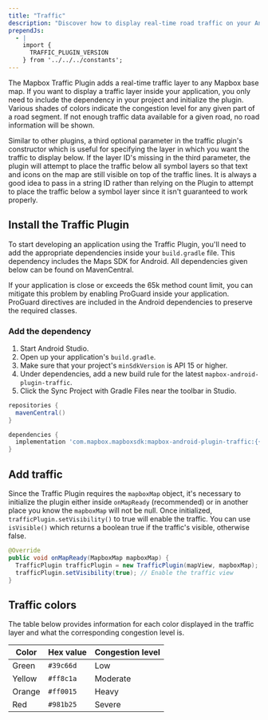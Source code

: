 ```yaml
---
title: "Traffic"
description: "Discover how to display real-time road traffic on your Android map with the Mapbox Android Traffic Plugin. All it requires is two lines of code."
prependJs:
  - |
    import {
      TRAFFIC_PLUGIN_VERSION
    } from '../../../constants';
---
```


The Mapbox Traffic Plugin adds a real-time traffic layer to any Mapbox base map. If you want to display a traffic layer inside your application, you only need to include the dependency in your project and initialize the plugin. Various shades of colors indicate the congestion level for any given part of a road segment. If not enough traffic data available for a given road, no road information will be shown.

Similar to other plugins, a third optional parameter in the traffic plugin's constructor which is useful for specifying the layer in which you want the traffic to display below. If the layer ID's missing in the third parameter, the plugin will attempt to place the traffic below all symbol layers so that text and icons on the map are still visible on top of the traffic lines. It is always a good idea to pass in a string ID rather than relying on the Plugin to attempt to place the traffic below a symbol layer since it isn't guaranteed to work properly.

## Install the Traffic Plugin
To start developing an application using the Traffic Plugin, you'll need to add the appropriate dependencies inside your `build.gradle` file. This dependency includes the Maps SDK for Android. All dependencies given below can be found on MavenCentral.

If your application is close or exceeds the 65k method count limit, you can mitigate this problem by enabling ProGuard inside your application. ProGuard directives are included in the Android dependencies to preserve the required classes.

### Add the dependency

1. Start Android Studio.
2. Open up your application's `build.gradle`.
3. Make sure that your project's `minSdkVersion` is API 15 or higher.
4. Under dependencies, add a new build rule for the latest `mapbox-android-plugin-traffic`.
5. Click the Sync Project with Gradle Files near the toolbar in Studio.

```groovy
repositories {
  mavenCentral()
}

dependencies {
  implementation 'com.mapbox.mapboxsdk:mapbox-android-plugin-traffic:{{ TRAFFIC_PLUGIN_VERSION }}'
}
```

## Add traffic
Since the Traffic Plugin requires the `mapboxMap` object, it's necessary to initialize the plugin either inside `onMapReady` (recommended) or in another place you know the `mapboxMap` will not be null. Once initialized, `trafficPlugin.setVisibility()` to true will enable the traffic. You can use `isVisible()` which returns a boolean true if the traffic's visible, otherwise false.

```java
@Override
public void onMapReady(MapboxMap mapboxMap) {
  TrafficPlugin trafficPlugin = new TrafficPlugin(mapView, mapboxMap);
  trafficPlugin.setVisibility(true); // Enable the traffic view
}
```

## Traffic colors
The table below provides information for each color displayed in the traffic layer and what the corresponding congestion level is.

| Color | Hex value | Congestion level |
| --- | --- | --- |
| Green | `#39c66d` | Low |
| Yellow | `#ff8c1a` | Moderate |
| Orange | `#ff0015` | Heavy |
| Red | `#981b25` | Severe |
